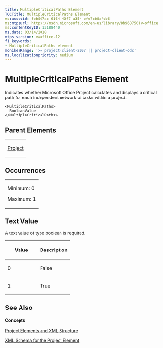 ```yaml
---
title: MultipleCriticalPaths Element
TOCTitle: MultipleCriticalPaths Element
ms:assetid: feb867ac-6164-43f7-a354-efe7cb8afcb6
ms:mtpsurl: https://msdn.microsoft.com/en-us/library/Bb968750(v=office.12)
ms:contentKeyID: 13188440
ms.date: 03/14/2018
mtps_version: v=office.12
f1_keywords:
- MultipleCriticalPaths element
monikerRange: '>= project-client-2007 || project-client-odc'
ms.localizationpriority: medium
---
```


# MultipleCriticalPaths Element




Indicates whether Microsoft Office Project calculates and displays a critical path for each independent network of tasks within a project.

    <MultipleCriticalPaths>
      BooleanValue
    </MultipleCriticalPaths>

## Parent Elements

<table>
<colgroup>
<col style="width: 100%" />
</colgroup>
<tbody>
<tr class="odd">
<td><p><a href="project-element.md">Project</a></p></td>
</tr>
</tbody>
</table>

## Occurrences

<table>
<colgroup>
<col style="width: 100%" />
</colgroup>
<tbody>
<tr class="odd">
<td><p>Minimum: 0</p>
<p>Maximum: 1</p></td>
</tr>
</tbody>
</table>

## Text Value

A text value of type boolean is required.

<table>
<colgroup>
<col style="width: 50%" />
<col style="width: 50%" />
</colgroup>
<thead>
<tr class="header">
<th><p>Value</p></th>
<th><p>Description</p></th>
</tr>
</thead>
<tbody>
<tr class="odd">
<td><p>0</p></td>
<td><p>False</p></td>
</tr>
<tr class="even">
<td><p>1</p></td>
<td><p>True</p></td>
</tr>
</tbody>
</table>

## See Also

#### Concepts

[Project Elements and XML Structure](project-elements-and-xml-structure.md)

[XML Schema for the Project Element](xml-schema-for-the-project-element.md)

